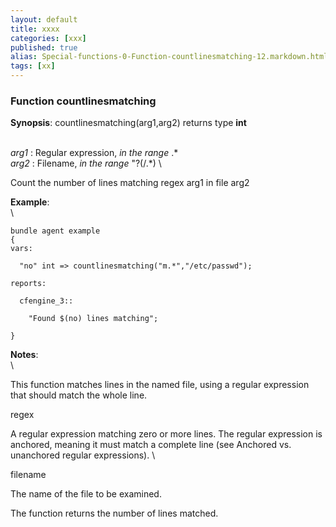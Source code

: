 ```yaml
---
layout: default
title: xxxx
categories: [xxx]
published: true
alias: Special-functions-0-Function-countlinesmatching-12.markdown.html
tags: [xx]
---
```


### Function countlinesmatching

**Synopsis**: countlinesmatching(arg1,arg2) returns type **int**

\
 *arg1* : Regular expression, *in the range* .\* \
 *arg2* : Filename, *in the range* "?(/.\*) \

Count the number of lines matching regex arg1 in file arg2

**Example**:\
 \

    bundle agent example
    {     
    vars:

      "no" int => countlinesmatching("m.*","/etc/passwd");

    reports:

      cfengine_3::

        "Found $(no) lines matching";

    }

**Notes**:\
 \

This function matches lines in the named file, using a regular
expression that should match the whole line.

regex

A regular expression matching zero or more lines. The regular expression
is anchored, meaning it must match a complete line (see Anchored vs.
unanchored regular expressions). \

filename

The name of the file to be examined.

The function returns the number of lines matched.
